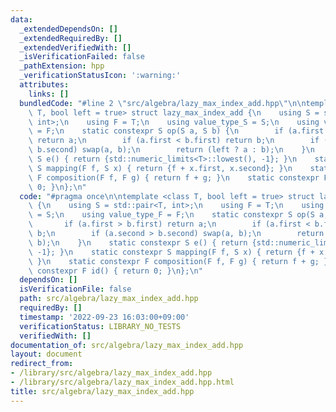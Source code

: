 ```yaml
---
data:
  _extendedDependsOn: []
  _extendedRequiredBy: []
  _extendedVerifiedWith: []
  _isVerificationFailed: false
  _pathExtension: hpp
  _verificationStatusIcon: ':warning:'
  attributes:
    links: []
  bundledCode: "#line 2 \"src/algebra/lazy_max_index_add.hpp\"\n\ntemplate <class\
    \ T, bool left = true> struct lazy_max_index_add {\n    using S = std::pair<T,\
    \ int>;\n    using F = T;\n    using value_type_S = S;\n    using value_type_F\
    \ = F;\n    static constexpr S op(S a, S b) {\n        if (a.first > b.first)\
    \ return a;\n        if (a.first < b.first) return b;\n        if (a.second >\
    \ b.second) swap(a, b);\n        return (left ? a : b);\n    }\n    static constexpr\
    \ S e() { return {std::numeric_limits<T>::lowest(), -1}; }\n    static constexpr\
    \ S mapping(F f, S x) { return {f + x.first, x.second}; }\n    static constexpr\
    \ F composition(F f, F g) { return f + g; }\n    static constexpr F id() { return\
    \ 0; }\n};\n"
  code: "#pragma once\n\ntemplate <class T, bool left = true> struct lazy_max_index_add\
    \ {\n    using S = std::pair<T, int>;\n    using F = T;\n    using value_type_S\
    \ = S;\n    using value_type_F = F;\n    static constexpr S op(S a, S b) {\n \
    \       if (a.first > b.first) return a;\n        if (a.first < b.first) return\
    \ b;\n        if (a.second > b.second) swap(a, b);\n        return (left ? a :\
    \ b);\n    }\n    static constexpr S e() { return {std::numeric_limits<T>::lowest(),\
    \ -1}; }\n    static constexpr S mapping(F f, S x) { return {f + x.first, x.second};\
    \ }\n    static constexpr F composition(F f, F g) { return f + g; }\n    static\
    \ constexpr F id() { return 0; }\n};\n"
  dependsOn: []
  isVerificationFile: false
  path: src/algebra/lazy_max_index_add.hpp
  requiredBy: []
  timestamp: '2022-09-23 16:03:00+09:00'
  verificationStatus: LIBRARY_NO_TESTS
  verifiedWith: []
documentation_of: src/algebra/lazy_max_index_add.hpp
layout: document
redirect_from:
- /library/src/algebra/lazy_max_index_add.hpp
- /library/src/algebra/lazy_max_index_add.hpp.html
title: src/algebra/lazy_max_index_add.hpp
---
```

